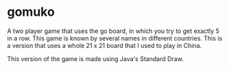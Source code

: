 # gomuko
A two player game that uses the go board, in which you try to get exactly 5 in a row.
This game is known by several names in different countries.  This is a version that uses 
a whole 21 x 21 board that I used to play in China.

This version of the game is made using Java's Standard Draw.  

